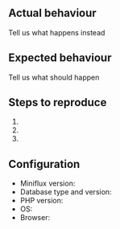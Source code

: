 Actual behaviour
----------------

Tell us what happens instead


Expected behaviour
------------------

Tell us what should happen


Steps to reproduce
------------------

1.
2.
3.


Configuration
-------------

- Miniflux version:
- Database type and version:
- PHP version:
- OS:
- Browser:

